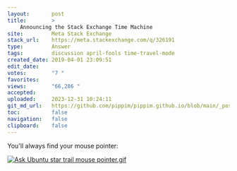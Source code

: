 ```yaml
---
layout:       post
title:        >
    Announcing the Stack Exchange Time Machine
site:         Meta Stack Exchange
stack_url:    https://meta.stackexchange.com/q/326191
type:         Answer
tags:         discussion april-fools time-travel-mode
created_date: 2019-04-01 23:09:51
edit_date:    
votes:        "7 "
favorites:    
views:        "66,286 "
accepted:     
uploaded:     2023-12-31 10:24:11
git_md_url:   https://github.com/pippim/pippim.github.io/blob/main/_posts/2019/2019-04-01-Announcing-the-Stack-Exchange-Time-Machine.md
toc:          false
navigation:   false
clipboard:    false
---
```


You'll always find your mouse pointer:

[![Ask Ubuntu star trail mouse pointer.gif][1]][1]


  [1]: https://i.stack.imgur.com/9gUtn.gif
